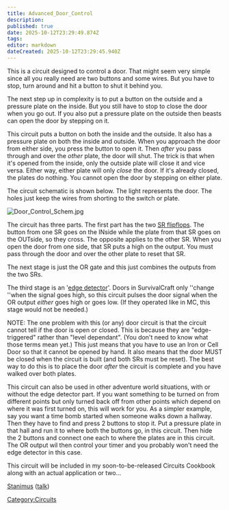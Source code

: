 ```yaml
---
title: Advanced_Door_Control
description: 
published: true
date: 2025-10-12T23:29:49.874Z
tags: 
editor: markdown
dateCreated: 2025-10-12T23:29:45.940Z
---
```


This is a circuit designed to control a door. That might seem very
simple since all you really need are two buttons and some wires. But you
have to stop, turn around and hit a button to shut it behind you.

The next step up in complexity is to put a button on the outside and a
pressure plate on the inside. But you still have to stop to close the
door when you go out. If you also put a pressure plate on the outside
then beasts can open the door by stepping on it.

This circuit puts a button on both the inside and the outside. It also
has a pressure plate on both the inside and outside. When you approach
the door from either side, you press the button to open it. Then *after*
you pass through and over the *other* plate, the door will shut. The
trick is that when it's opened from the inside, only the outside plate
will close it and vice versa. Either way, either plate will only *close*
the door. If it's already closed, the plates do nothing. You cannot open
the door by stepping on either plate.

The circuit schematic is shown below. The light represents the door. The
holes just keep the wires from shorting to the switch or plate.

![Door_Control_Schem.jpg](Door_Control_Schem.jpg
"Door_Control_Schem.jpg")

The circuit has three parts. The first part has the two [SR
flipflops](SR_Latch "wikilink"). The button from one SR goes on the
INside while the plate from that SR goes on the OUTside, so they cross.
The opposite applies to the other SR. When you open the door from one
side, that SR puts a high on the output. You must pass through the door
and over the other plate to reset that SR.

The next stage is just the OR gate and this just combines the outputs
from the two SRs.

The third stage is an '[edge
detector](Clock_/_Pulse_circuits "wikilink")'. Doors in SurvivalCraft
only ''change ''when the signal goes high, so this circuit pulses the
door signal when the OR output *either* goes high or goes low. (If they
operated like in MC, this stage would not be needed.)

NOTE: The one problem with this (or any) door circuit is that the
circuit cannot tell if the door is open or closed. This is because they
are "edge-triggered" rather than "level dependant". (You don't need to
know what those terms mean yet.) This just means that you have to use an
Iron or Cell Door so that it cannot be opened by hand. It also means
that the door MUST be closed when the circuit is built (and both SRs
must be reset). The best way to do this is to place the door *after* the
circuit is complete and you have walked over both plates.

This circuit can also be used in other adventure world situations, with
or without the edge detector part. If you want something to be turned on
from different points but only turned back off from other points which
depend on where it was first turned on, this will work for you. As a
simpler example, say you want a time bomb started when someone walks
down a hallway. Then they have to find and press 2 buttons to stop it.
Put a pressure plate in that hall and run it to where both the buttons
go, in this circuit. Then hide the 2 buttons and connect one each to
where the plates are in this circuit. The OR output wil then control
your timer and you probably won't need the edge detector in this case.

This circuit will be included in my soon-to-be-released Circuits
Cookbook along with an actual application or two...

[Stanimus](User:Stanimus "wikilink")
([talk](User_talk:Stanimus "wikilink"))

[Category:Circuits](Category:Circuits "wikilink")